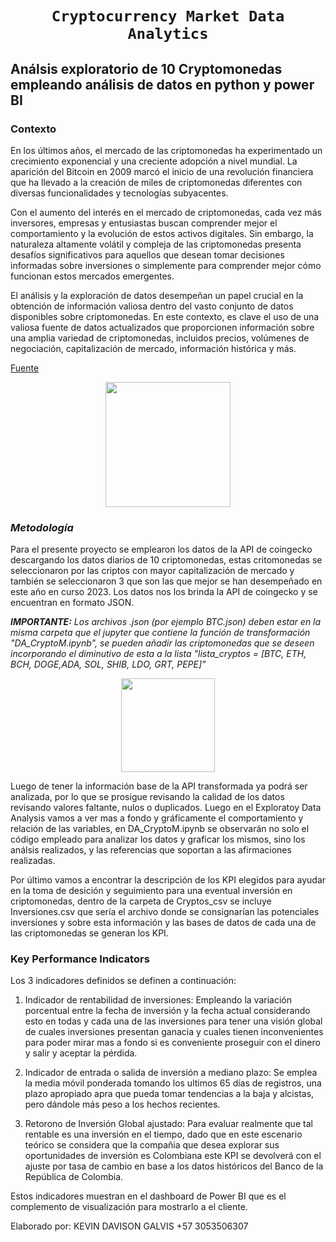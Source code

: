 # <h1 align="center">**`Cryptocurrency Market Data Analytics`**</h1>
## Análsis exploratorio de 10 Cryptomonedas empleando análisis de datos en python y power BI

### **Contexto**

En los últimos años, el mercado de las criptomonedas ha experimentado un crecimiento exponencial y una creciente adopción a nivel mundial. La aparición del Bitcoin en 2009 marcó el inicio de una revolución financiera que ha llevado a la creación de miles de criptomonedas diferentes con diversas funcionalidades y tecnologías subyacentes.

Con el aumento del interés en el mercado de criptomonedas, cada vez más inversores, empresas y entusiastas buscan comprender mejor el comportamiento y la evolución de estos activos digitales. Sin embargo, la naturaleza altamente volátil y compleja de las criptomonedas presenta desafíos significativos para aquellos que desean tomar decisiones informadas sobre inversiones o simplemente para comprender mejor cómo funcionan estos mercados emergentes.

El análisis y la exploración de datos desempeñan un papel crucial en la obtención de información valiosa dentro del vasto conjunto de datos disponibles sobre criptomonedas. En este contexto, es clave el uso de una valiosa fuente de datos actualizados que proporcionen información sobre una amplia variedad de criptomonedas, incluidos precios, volúmenes de negociación, capitalización de mercado, información histórica y más.

[Fuente](https://github.com/soyHenry/PI_DA)

<p align='center'>
<img src = 'https://www.reuters.com/resizer/6fhRdtt1IEvYxpohy3ZmPhcPXqM=/960x0/filters:quality(80)/cloudfront-us-east-2.images.arcpublishing.com/reuters/YLLV6FRGRZKLZDTA7P44D75IAQ.jpg' height = 200>
<p>

### ***Metodología***
Para el presente proyecto se emplearon los datos de la API de coingecko descargando los datos diarios de 10 criptomonedas, estas critomonedas se seleccionaron por las criptos con mayor capitalización de mercado y también se seleccionaron 3 que son las que mejor se han desempeñado en este año en curso 2023. Los datos nos los brinda la API de coingecko y se encuentran en formato JSON.

_**IMPORTANTE:** Los archivos .json (por ejemplo BTC.json) deben estar en la misma carpeta que el jupyter que contiene la función de transformación "DA_CryptoM.ipynb", se pueden añadir las criptomonedas que se deseen incorporando el diminutivo de esta a la lista "lista_cryptos = [BTC, ETH, BCH, DOGE,ADA, SOL, SHIB, LDO, GRT, PEPE]"_

<p align='center'>
<img src = 'https://codahosted.io/packs/11746/unversioned/assets/COVER/12ceef496082930b8c73d1f442ccd9c6787f21b55e80a611578341be4d9a130bade9620d8f6c5bb7dc235105684404bf9d2ceb34465eaf1948cb45a94c3e6869c53dced8f2381e2d89c87ee2db5dae0eb4cbfaca0f71a39762cd8a880d661b75f384de12' height = 150>
<p>
Luego de tener la información base de la API transformada ya podrá ser analizada, por lo que se prosigue revisando la calidad de los datos revisando valores faltante, nulos o duplicados. Luego en el Exploratoy Data Analysis vamos a ver mas a fondo y gráficamente el comportamiento y relación de las variables, en DA_CryptoM.ipynb se observarán no solo el código empleado para analizar los datos y graficar los mismos, sino los análsis realizados, y las referencias que soportan a las afirmaciones realizadas.

Por último vamos a encontrar la descripción de los KPI elegidos para ayudar en la toma de desición y seguimiento para una eventual inversión en criptomonedas, dentro de la carpeta de Cryptos_csv se incluye Inversiones.csv que sería el archivo donde se consignarían las potenciales inversiones y sobre esta información y las bases de datos de cada una de las criptomonedas se generan los KPI.

### Key Performance Indicators

Los 3 indicadores definidos se definen a continuación:

1. Indicador de rentabilidad de inversiones: Empleando la variación porcentual entre la fecha de inversión y la fecha actual considerando esto en todas y cada una de las inversiones para tener una visión global de cuales inversiones presentan ganacia y cuales tienen inconvenientes para poder mirar mas a fondo si es conveniente proseguir con el dinero y salir y aceptar la pérdida.

2. Indicador de entrada o salida de inversión a mediano plazo: Se emplea la media móvil ponderada tomando los ultimos 65 días de registros, una plazo apropiado apra que pueda tomar tendencias a la baja y alcistas, pero dándole más peso a los hechos recientes.

3. Retorono de Inversión Global ajustado: Para evaluar realmente que tal rentable es una inversión en el tiempo, dado que en este escenario teórico se considera que la compañia que desea explorar sus oportunidades de inversión es Colombiana este KPI se devolverá con el ajuste por tasa de cambio en base a los datos históricos del Banco de la República de Colombia.

Estos indicadores muestran en el dashboard  de Power BI que es el complemento de visualización para mostrarlo a el cliente.

Elaborado por:
KEVIN DAVISON GALVIS
+57 3053506307